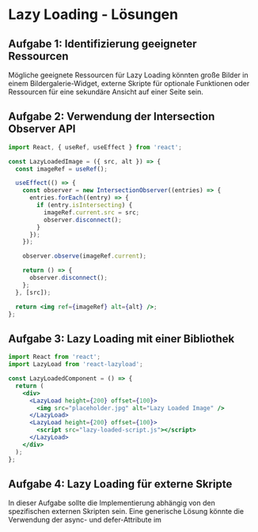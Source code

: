 # Lazy Loading - Lösungen

## Aufgabe 1: Identifizierung geeigneter Ressourcen

Mögliche geeignete Ressourcen für Lazy Loading könnten große Bilder in einem Bildergalerie-Widget, externe Skripte für optionale Funktionen oder Ressourcen für eine sekundäre Ansicht auf einer Seite sein.

## Aufgabe 2: Verwendung der Intersection Observer API

```jsx
import React, { useRef, useEffect } from 'react';

const LazyLoadedImage = ({ src, alt }) => {
  const imageRef = useRef();

  useEffect(() => {
    const observer = new IntersectionObserver((entries) => {
      entries.forEach((entry) => {
        if (entry.isIntersecting) {
          imageRef.current.src = src;
          observer.disconnect();
        }
      });
    });

    observer.observe(imageRef.current);

    return () => {
      observer.disconnect();
    };
  }, [src]);

  return <img ref={imageRef} alt={alt} />;
};
```

## Aufgabe 3: Lazy Loading mit einer Bibliothek

```jsx
import React from 'react';
import LazyLoad from 'react-lazyload';

const LazyLoadedComponent = () => {
  return (
    <div>
      <LazyLoad height={200} offset={100}>
        <img src="placeholder.jpg" alt="Lazy Loaded Image" />
      </LazyLoad>
      <LazyLoad height={200} offset={100}>
        <script src="lazy-loaded-script.js"></script>
      </LazyLoad>
    </div>
  );
};
```

## Aufgabe 4: Lazy Loading für externe Skripte
In dieser Aufgabe sollte die Implementierung abhängig von den spezifischen externen Skripten sein. Eine generische Lösung könnte die Verwendung der async- und defer-Attribute im <script>-Tag sein:

```jsx
<!-- Normalerweise geladenes Skript -->
<script src="normal-script.js"></script>

<!-- Lazy Loaded Skript -->
<script async defer data-src="lazy-loaded-script.js"></script>
```

## Hinweis
Diese Lösungen zeigen verschiedene Ansätze für Lazy Loading in React und allgemein für Webanwendungen. Beachte, dass Lazy Loading-Techniken je nach Anwendungsfall variieren können.